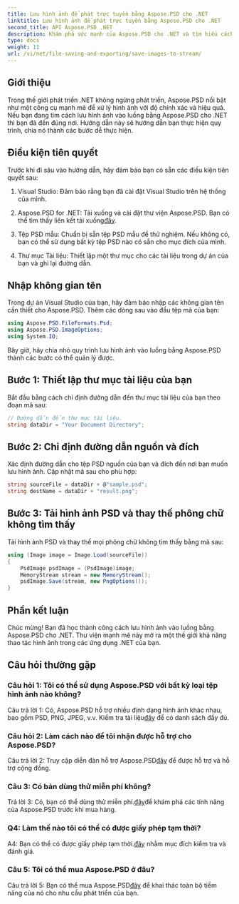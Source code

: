 ```yaml
---
title: Lưu hình ảnh để phát trực tuyến bằng Aspose.PSD cho .NET
linktitle: Lưu hình ảnh để phát trực tuyến bằng Aspose.PSD cho .NET
second_title: API Aspose.PSD .NET
description: Khám phá sức mạnh của Aspose.PSD cho .NET và tìm hiểu cách lưu hình ảnh vào luồng một cách dễ dàng. Hãy làm theo hướng dẫn từng bước của chúng tôi để tích hợp liền mạch.
type: docs
weight: 11
url: /vi/net/file-saving-and-exporting/save-images-to-stream/
---
```

## Giới thiệu

Trong thế giới phát triển .NET không ngừng phát triển, Aspose.PSD nổi bật như một công cụ mạnh mẽ để xử lý hình ảnh với độ chính xác và hiệu quả. Nếu bạn đang tìm cách lưu hình ảnh vào luồng bằng Aspose.PSD cho .NET thì bạn đã đến đúng nơi. Hướng dẫn này sẽ hướng dẫn bạn thực hiện quy trình, chia nó thành các bước dễ thực hiện.

## Điều kiện tiên quyết

Trước khi đi sâu vào hướng dẫn, hãy đảm bảo bạn có sẵn các điều kiện tiên quyết sau:

1. Visual Studio: Đảm bảo rằng bạn đã cài đặt Visual Studio trên hệ thống của mình.

2.  Aspose.PSD for .NET: Tải xuống và cài đặt thư viện Aspose.PSD. Bạn có thể tìm thấy liên kết tải xuống[đây](https://releases.aspose.com/psd/net/).

3. Tệp PSD mẫu: Chuẩn bị sẵn tệp PSD mẫu để thử nghiệm. Nếu không có, bạn có thể sử dụng bất kỳ tệp PSD nào có sẵn cho mục đích của mình.

4. Thư mục Tài liệu: Thiết lập một thư mục cho các tài liệu trong dự án của bạn và ghi lại đường dẫn.

## Nhập không gian tên

Trong dự án Visual Studio của bạn, hãy đảm bảo nhập các không gian tên cần thiết cho Aspose.PSD. Thêm các dòng sau vào đầu tệp mã của bạn:

```csharp
using Aspose.PSD.FileFormats.Psd;
using Aspose.PSD.ImageOptions;
using System.IO;
```

Bây giờ, hãy chia nhỏ quy trình lưu hình ảnh vào luồng bằng Aspose.PSD thành các bước có thể quản lý được.

## Bước 1: Thiết lập thư mục tài liệu của bạn

Bắt đầu bằng cách chỉ định đường dẫn đến thư mục tài liệu của bạn theo đoạn mã sau:

```csharp
// Đường dẫn đến thư mục tài liệu.
string dataDir = "Your Document Directory";
```

## Bước 2: Chỉ định đường dẫn nguồn và đích

Xác định đường dẫn cho tệp PSD nguồn của bạn và đích đến nơi bạn muốn lưu hình ảnh. Cập nhật mã sau cho phù hợp:

```csharp
string sourceFile = dataDir + @"sample.psd";
string destName = dataDir + "result.png";
```

## Bước 3: Tải hình ảnh PSD và thay thế phông chữ không tìm thấy

Tải hình ảnh PSD và thay thế mọi phông chữ không tìm thấy bằng mã sau:

```csharp
using (Image image = Image.Load(sourceFile))
{
    PsdImage psdImage = (PsdImage)image;
    MemoryStream stream = new MemoryStream();
    psdImage.Save(stream, new PngOptions());
}
```

## Phần kết luận

Chúc mừng! Bạn đã học thành công cách lưu hình ảnh vào luồng bằng Aspose.PSD cho .NET. Thư viện mạnh mẽ này mở ra một thế giới khả năng thao tác hình ảnh trong các ứng dụng .NET của bạn.

## Câu hỏi thường gặp

### Câu hỏi 1: Tôi có thể sử dụng Aspose.PSD với bất kỳ loại tệp hình ảnh nào không?

 Câu trả lời 1: Có, Aspose.PSD hỗ trợ nhiều định dạng hình ảnh khác nhau, bao gồm PSD, PNG, JPEG, v.v. Kiểm tra tài liệu[đây](https://reference.aspose.com/psd/net/) để có danh sách đầy đủ.

### Câu hỏi 2: Làm cách nào để tôi nhận được hỗ trợ cho Aspose.PSD?

 Câu trả lời 2: Truy cập diễn đàn hỗ trợ Aspose.PSD[đây](https://forum.aspose.com/c/psd/34) để được hỗ trợ và hỗ trợ cộng đồng.

### Câu 3: Có bản dùng thử miễn phí không?

 Trả lời 3: Có, bạn có thể dùng thử miễn phí.[đây](https://releases.aspose.com/)để khám phá các tính năng của Aspose.PSD trước khi mua hàng.

### Q4: Làm thế nào tôi có thể có được giấy phép tạm thời?

 A4: Bạn có thể có được giấy phép tạm thời.[đây](https://purchase.aspose.com/temporary-license/) nhằm mục đích kiểm tra và đánh giá.

### Câu 5: Tôi có thể mua Aspose.PSD ở đâu?

 Câu trả lời 5: Bạn có thể mua Aspose.PSD[đây](https://purchase.aspose.com/buy) để khai thác toàn bộ tiềm năng của nó cho nhu cầu phát triển của bạn.